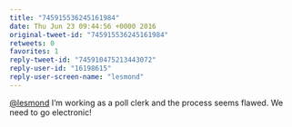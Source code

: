 ```yaml
---
title: "745915536245161984"
date: Thu Jun 23 09:44:56 +0000 2016
original-tweet-id: "745915536245161984"
retweets: 0
favorites: 1
reply-tweet-id: "745910475213443072"
reply-user-id: "16198615"
reply-user-screen-name: "lesmond"
---
```

<a href="https://twitter.com/lesmond">@lesmond</a> I’m working as a poll clerk and the process seems flawed. We need to go electronic!
